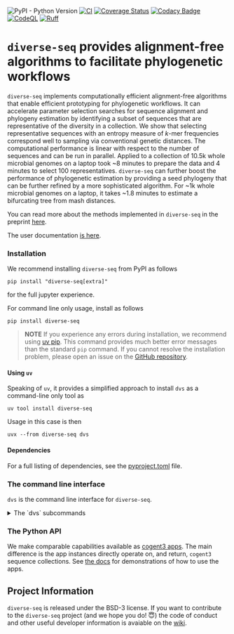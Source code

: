 ![PyPI - Python Version](https://img.shields.io/pypi/pyversions/diverse-seq)
[![CI](https://github.com/HuttleyLab/DiverseSeq/actions/workflows/ci.yml/badge.svg)](https://github.com/HuttleyLab/DiverseSeq/actions/workflows/ci.yml)
[![Coverage Status](https://coveralls.io/repos/github/HuttleyLab/DiverseSeq/badge.svg?branch=main)](https://coveralls.io/github/HuttleyLab/DiverseSeq?branch=main)
[![Codacy Badge](https://app.codacy.com/project/badge/Grade/ef3010ea162f47a2a5a44e0f3f6ed1f0)](https://app.codacy.com/gh/HuttleyLab/DiverseSeq/dashboard?utm_source=gh&utm_medium=referral&utm_content=&utm_campaign=Badge_grade)
[![CodeQL](https://github.com/HuttleyLab/DiverseSeq/actions/workflows/codeql.yml/badge.svg)](https://github.com/HuttleyLab/DiverseSeq/actions/workflows/codeql.yml)
[![Ruff](https://img.shields.io/endpoint?url=https://raw.githubusercontent.com/astral-sh/ruff/main/assets/badge/v2.json)](https://github.com/astral-sh/ruff)

# `diverse-seq` provides alignment-free algorithms to facilitate phylogenetic workflows

`diverse-seq` implements computationally efficient alignment-free algorithms that enable efficient prototyping for phylogenetic workflows. It can accelerate parameter selection searches for sequence alignment and phylogeny estimation by identifying a subset of sequences that are representative of the diversity in a collection. We show that selecting representative sequences with an entropy measure of *k*-mer frequencies correspond well to sampling via conventional genetic distances. The computational performance is linear with respect to the number of sequences and can be run in parallel. Applied to a collection of 10.5k whole microbial genomes on a laptop took ~8 minutes to prepare the data and 4 minutes to select 100 representatives. `diverse-seq` can further boost the performance of phylogenetic estimation by providing a seed phylogeny that can be further refined by a more sophisticated algorithm. For ~1k whole microbial genomes on a laptop, it takes ~1.8 minutes to estimate a bifurcating tree from mash distances.

You can read more about the methods implemented in `diverse-seq` in the preprint [here](https://biorxiv.org/cgi/content/short/2024.11.10.622877v1).

The user documentation [is here](https://diverse-seq.readthedocs.io).

### Installation

We recommend installing `diverse-seq` from PyPI as follows

```
pip install "diverse-seq[extra]"
```

for the full jupyter experience.

For command line only usage, install as follows

```
pip install diverse-seq
```

> **NOTE**
> If you experience any errors during installation, we recommend using [uv pip](https://docs.astral.sh/uv/). This command provides much better error messages than the standard `pip` command. If you cannot resolve the installation problem, please open an issue on the [GitHub repository](https://github.com/HuttleyLab/DiverseSeq/issues).

#### Using `uv`

Speaking of `uv`, it provides a simplified approach to install `dvs` as a command-line only tool as

```
uv tool install diverse-seq
```

Usage in this case is then

```
uvx --from diverse-seq dvs
```

#### Dependencies

For a full listing of dependencies, see the [pyproject.toml](./pyproject.toml) file.

### The command line interface

`dvs` is the command line interface for `diverse-seq`.

<details>
    <summary>The `dvs` subcommands</summary>

<!-- [[[cog
import cog
from diverse_seq.cli import main
from click.testing import CliRunner
runner = CliRunner()
result = runner.invoke(main, [])
help = result.output.replace("Usage: main", "Usage: dvs")
cog.out(
    "```\n{}\n```".format(help)
)
]]] -->
```
Usage: dvs [OPTIONS] COMMAND [ARGS]...

  dvs -- alignment free detection of the most diverse sequences using JSD

Options:
  --version  Show the version and exit.
  --help     Show this message and exit.

Commands:
  demo-data  Export a demo sequence file
  prep       Writes processed sequences to a <HDF5 file>.dvseqs.
  max        Identify the seqs that maximise average delta JSD
  nmost      Identify n seqs that maximise average delta JSD
  ctree      Quickly compute a cluster tree based on kmers for a collection...

```
<!-- [[[end]]] -->

</details>

### The Python API

We make comparable capabilities available as [cogent3 apps](https://cogent3.org/doc/app/index.html). The main difference is the app instances directly operate on, and return, `cogent3` sequence collections. See [the docs](https://diverse-seq.readthedocs.io/en/latest/apps/) for demonstrations of how to use the apps.

## Project Information 

`diverse-seq` is released under the BSD-3 license. If you want to contribute to the `diverse-seq` project (and we hope you do! :innocent:) the code of conduct and other useful developer information is avaiable on the [wiki](https://github.com/HuttleyLab/DiverseSeq/wiki).